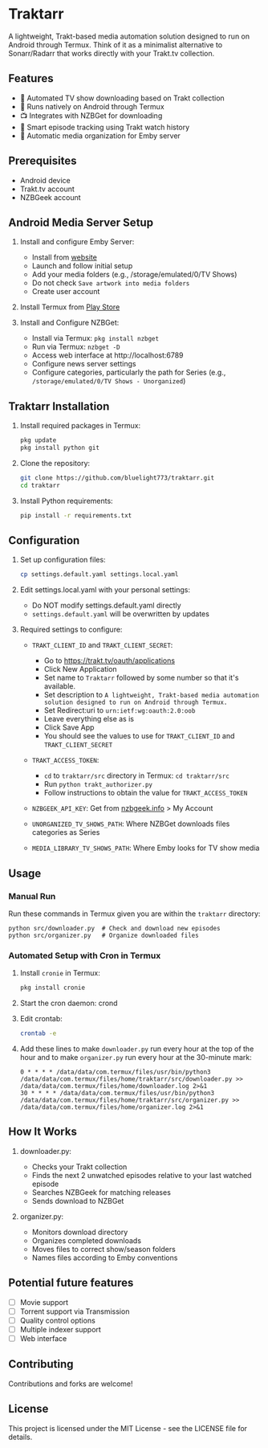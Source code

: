 # Traktarr

A lightweight, Trakt-based media automation solution designed to run on Android through Termux. Think of it as a minimalist alternative to Sonarr/Radarr that works directly with your Trakt.tv collection.

## Features

- 🤖 Automated TV show downloading based on Trakt collection
- 📱 Runs natively on Android through Termux
- 📺 Integrates with NZBGet for downloading
- 🎯 Smart episode tracking using Trakt watch history
- 📂 Automatic media organization for Emby server

## Prerequisites

- Android device
- Trakt.tv account
- NZBGeek account

## Android Media Server Setup

1. Install and configure Emby Server:
   - Install from [website](https://emby.media/server-android.html)
   - Launch and follow initial setup
   - Add your media folders (e.g., /storage/emulated/0/TV Shows)
   - Do not check `Save artwork into media folders`
   - Create user account

2. Install Termux from [Play Store](https://play.google.com/store/apps/details?id=com.termux)
   
3. Install and Configure NZBGet:
   - Install via Termux: `pkg install nzbget`
   - Run via Termux: `nzbget -D`
   - Access web interface at http://localhost:6789
   - Configure news server settings
   - Configure categories, particularly the path for Series (e.g., `/storage/emulated/0/TV Shows - Unorganized`)

## Traktarr Installation

1. Install required packages in Termux:
   ```sh
   pkg update
   pkg install python git
   ```

3. Clone the repository:
   ```sh
   git clone https://github.com/bluelight773/traktarr.git
   cd traktarr
   ```

4. Install Python requirements:
   ```sh
   pip install -r requirements.txt
   ```

## Configuration

1. Set up configuration files:
   ```sh
   cp settings.default.yaml settings.local.yaml
   ```

3. Edit settings.local.yaml with your personal settings:
   - Do NOT modify settings.default.yaml directly
   - `settings.default.yaml` will be overwritten by updates

4. Required settings to configure:

   - `TRAKT_CLIENT_ID` and `TRAKT_CLIENT_SECRET`:
     - Go to https://trakt.tv/oauth/applications
     - Click New Application
     - Set name to `Traktarr` followed by some number so that it's available.
     - Set description to `A lightweight, Trakt-based media automation solution designed to run on Android through Termux.`
     - Set Redirect:uri to `urn:ietf:wg:oauth:2.0:oob`
     - Leave everything else as is
     - Click Save App
     - You should see the values to use for `TRAKT_CLIENT_ID` and `TRAKT_CLIENT_SECRET`
     
   - `TRAKT_ACCESS_TOKEN`:
     - `cd` to `traktarr/src` directory in Termux: `cd traktarr/src`
     - Run `python trakt_authorizer.py`
     - Follow instructions to obtain the value for `TRAKT_ACCESS_TOKEN`
     
   - `NZBGEEK_API_KEY`: Get from [nzbgeek.info](https://nzbgeek.info/) > My Account
       
   - `UNORGANIZED_TV_SHOWS_PATH`: Where NZBGet downloads files categories as Series
     
   - `MEDIA_LIBRARY_TV_SHOWS_PATH`: Where Emby looks for TV show media

## Usage

### Manual Run

Run these commands in Termux given you are within the `traktarr` directory:

    python src/downloader.py  # Check and download new episodes
    python src/organizer.py   # Organize downloaded files

### Automated Setup with Cron in Termux

1. Install `cronie` in Termux:
   ```sh
   pkg install cronie
   ```

3. Start the cron daemon:
   crond

4. Edit crontab:
   ```sh
   crontab -e
   ```

6. Add these lines to make `downloader.py` run every hour at the top of the hour and to make `organizer.py` run every hour at the 30-minute mark:
   ```
   0 * * * * /data/data/com.termux/files/usr/bin/python3 /data/data/com.termux/files/home/traktarr/src/downloader.py >> /data/data/com.termux/files/home/downloader.log 2>&1
   30 * * * * /data/data/com.termux/files/usr/bin/python3 /data/data/com.termux/files/home/traktarr/src/organizer.py >> /data/data/com.termux/files/home/organizer.log 2>&1
   ```

## How It Works

1. downloader.py:
   - Checks your Trakt collection
   - Finds the next 2 unwatched episodes relative to your last watched episode
   - Searches NZBGeek for matching releases
   - Sends download to NZBGet

2. organizer.py:
   - Monitors download directory
   - Organizes completed downloads
   - Moves files to correct show/season folders
   - Names files according to Emby conventions

## Potential future features

- [ ] Movie support
- [ ] Torrent support via Transmission
- [ ] Quality control options
- [ ] Multiple indexer support
- [ ] Web interface

## Contributing

Contributions and forks are welcome!

## License

This project is licensed under the MIT License - see the LICENSE file for details.
